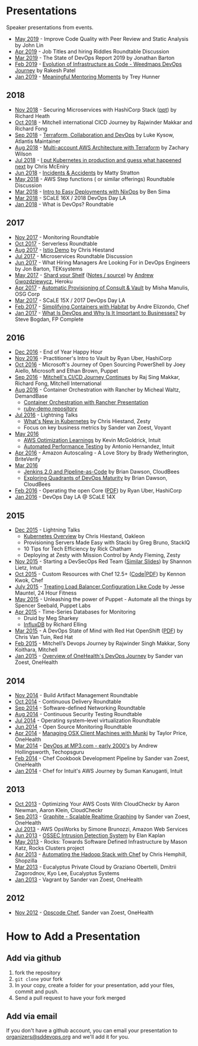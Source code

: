 # Presentations

Speaker presentations from events.

* [May 2019](https://www.meetup.com/sddevops/events/qbhmwhyzhbtb/) - Improve Code Quality with Peer Review and Static Analysis by John Lin
* [Apr 2019](https://www.meetup.com/sddevops/events/qbhmwhyzgbwb/) - Job Titles and hiring Riddles Roundtable Discussion
* [Mar 2019](https://www.meetup.com/sddevops/events/qbhmwhyzfbbc/) - The State of DevOps Report 2019 by  Jonathan Barton
* [Feb 2019](https://www.meetup.com/sddevops/events/qbhmwhyzdbbc/) - [Evolution of Infrastructure as Code - Weedmaps DevOps Journey](https://github.com/rocpatel/weedmaps-devops-journey) by Rakesh Patel
* [Jan 2019](https://www.meetup.com/sddevops/events/qbhmwhyzcbvb/) - [Meaningful Mentoring Moments](https://treyhunner.com/mentoring/) by Trey Hunner

## 2018

* [Nov 2018](https://www.meetup.com/sddevops/events/qbhmwhyxpbcc/) - Securing Microservices with HashiCorp Stack ([ppt](https://sddevops.github.io/presentations/mitchellNov2018SdDevops/SecuringMicroservicesWithHashiCorpStack.pptx)) by Richard Heath
* [Oct 2018](https://www.meetup.com/sddevops/events/qbhmwhyxnbwb/) - Mitchell international CICD Journey by Rajwinder Makkar and Richard Fong
* [Sep 2018](https://www.meetup.com/sddevops/events/qbhmwhyxmbzb/) - [Terraform, Collaboration and DevOps](https://speakerdeck.com/lkysow/terraform-collaboration-and-devops-san-diego-meetup) by Luke Kysow, Atlantis Maintainer
* [Aug 2018](https://www.meetup.com/sddevops/events/qbhmwhyxlbtb/) - [Multi-account AWS Architecture with Terraform](https://sddevops.github.io/presentations/multi-account-aws-architecture-with-terraform/multi-account-aws-architecture-with-terraform.pdf) by Zachary Wilson
* [Jul 2018](https://www.meetup.com/sddevops/events/qbhmwhyxkbxb/) - [I put Kubernetes in production and guess what happened next](https://www.slideshare.net/chrismceniry/evolving-for-kubernetes) by Chris McEniry
* [Jun 2018](https://www.meetup.com/sddevops/events/qbhmwhyxjbbc/) - [Incidents & Accidents](https://sddevops.github.io/presentations/incidents-and-accidents/incidents-and-accidents-201806.pdf) by Matty Stratton
* [May 2018](https://www.meetup.com/sddevops/events/qbhmwhyxhbvb/) - AWS Step functions ( or similar offerings) Roundtable Discussion
* [Mar 2018](https://www.meetup.com/sddevops/events/qbhmwhyxfbcc/) - [Intro to Easy Deployments with NixOps](https://sddevops.github.io/presentations/nixops/nixops.pdf) by Ben Sima
* [Mar 2018](https://www.meetup.com/sddevops/events/246938984/) - SCaLE 16X / 2018 DevOps Day LA
* [Jan 2018](https://www.meetup.com/sddevops/events/qbhmwhyxcbwb/) - What is DevOps? Roundtable

## 2017

* [Nov 2017](https://www.meetup.com/sddevops/events/243748055/) - Monitoring Roundtable
* [Oct 2017](https://www.meetup.com/sddevops/events/243829914/) - Serverless Roundtable
* [Aug 2017](https://www.meetup.com/sddevops/events/241892500/) - [Istio Demo](https://sddevops.github.io/presentations/istio-demo/) by Chris Hiestand
* [Jul 2017](https://www.meetup.com/sddevops/events/240076147/) - Microservices Roundtable Discussion
* [Jun 2017](https://www.meetup.com/sddevops/events/240075773/) - What Hiring Managers Are Looking For in DevOps Engineers by Jon Barton, TEKsystems
* [May 2017](https://www.meetup.com/sddevops/events/238997848/) - [Shard your Shelf](https://sddevops.github.io/presentations/shard-your-shelf/shard-your-shelf.pdf) ([Notes / source](https://sddevops.github.io/presentations/shard-your-shelf/shard-your-shelf.rkt)) by [Andrew Gwozdziewycz](https://github.com/apg), Heroku
* [Apr 2017](https://www.meetup.com/sddevops/events/237868096/) - [Automatic Provisioning of Consult & Vault](https://www.slideshare.net/misham/automatic-provisioning-of-consul-vault) by Misha Manulis, OSG Corp
* [Mar 2017](https://www.meetup.com/sddevops/events/235146503/) - SCaLE 15X / 2017 DevOps Day LA
* [Feb 2017](https://www.meetup.com/sddevops/events/235141651/) - [Simplifying Containers with Habitat](https://speakerdeck.com/andrewelizondo/simplifying-containers-with-habitat-sd-devops) by Andre Elizondo, Chef
* [Jan 2017](https://www.meetup.com/sddevops/events/235136970/) - [What Is DevOps and Why Is It Important to Businesses?](https://sddevops.github.io/presentations/what-is-devops/20170118-Steve_Bogdan-What_is_DevOps_Presentation.pdf) by Steve Bogdan, FP Complete

## 2016

* [Dec 2016](https://www.meetup.com/sddevops/events/235141382/) - End of Year Happy Hour
* [Nov 2016](https://www.meetup.com/sddevops/events/233988842/) - Practitioner's Intro to Vault by Ryan Uber, HashiCorp
* [Oct 2016](https://www.meetup.com/sddevops/events/233930720/) - Microsoft's Journey of Open Sourcing PowerShell by Joey Aiello, Microsoft and Ethan Brown, Puppet
* [Sep 2016](https://www.meetup.com/sddevops/events/233400891/) - [Mitchell's CI/CD Journey Continues](https://sddevops.github.io/presentations/mitchell/SanDiego_DevOps_Meetup_9212016.pdf) by Raj Sing Makkar, Richard Fong, Mitchell International
* [Aug 2016](https://sddevops.org/events/232648389/) - Container Orchestration with Rancher by Micheal Waltz, DemandBase
  - [Container Orchestration with Rancher Presentation](https://docs.google.com/presentation/d/16th8oPq9sEvi7vc2T6evYNUl8PiEJFM30oudagcBT8E/edit?usp=sharing)
  - [ruby-demo repository](https://github.com/ecliptik/ruby-demo)
* [Jul 2016](https://sddevops.org/events/231895281/) - Lightning Talks
  - [What's New in Kubernetes](https://chrishiestand.github.io/slides-devops-2017-07-20-kubernetes/) by Chris Hiestand, Zesty
  - Focus on key business metrics by Sander van Zoest, Voyant
* [May 2016](https://sddevops.org/events/230325468/)
  - [AWS Optimization Learnings](https://www.slideshare.net/KevinMcGoldrick/awsoptimizationlearnings) by Kevin McGoldrick, Intuit
  - [Automated Performance Testing](https://www.slideshare.net/AntonioHernandez209/automated-performance-testing-62239784) by Antonio Hernandez, Intuit
* [Apr 2016](https://sddevops.org/events/229657853/) - Amazon Autoscaling - A Love Story by Brady Wetherington, BriteVerify
* [Mar 2016](https://sddevops.org/events/228833465/)
  - [Jenkins 2.0 and Pipeline-as-Code](https://www.slideshare.net/brianvdawson/sd-devops-meetup-jenkins-20-and-pipelineascode) by Brian Dawson, CloudBees
  - [Exploring Quadrants of DevOps Maturity](https://www.slideshare.net/brianvdawson/sd-devops-meetup-exploring-quadrants-of-devops-maturity) by Brian Dawson, CloudBees
* [Feb 2016](https://sddevops.org/events/222986448/) - Operating the open Core ([PDF](https://sddevops.github.io/presentations/operating-the-open-core/ooc.pdf)) by Ryan Uber, HashiCorp
* [Jan 2016](https://www.meetup.com/sddevops/events/227366324/) - DevOps Day LA @ SCaLE 14X

## 2015

* [Dec 2015](https://sddevops.org/events/226894408/) - Lightning Talks
  - [Kubernetes Overview](https://sddevops.github.io/presentations/kubernetes-overview/) by Chris Hiestand, Oakleon
  - Provisioning Servers Made Easy with Stacki by Greg Bruno, StackIQ
  - 10 Tips for Tech Efficiency by Rick Chatham
  - Deploying at Zesty with Mission Control by Andy Fleming, Zesty
* [Nov 2015](https://sddevops.org/events/224053851/) - Starting a DevSecOps Red Team ([Similar Slides](https://www.slideshare.net/shannonlietz/)) by Shannon Lietz, Intuit
* [Oct 2015](https://sddevops.org/events/222281926/) - Custom Resources with Chef 12.5+ ([Code](https://github.com/kennonkwok/sddevops-custom-resources)|[PDF](https://github.com/kennonkwok/sddevops-custom-resources/blob/master/sddevops-oct-2015.pdf)) by Kennon Kwok, Chef
* [July 2015](https://sddevops.org/events/221683168/) - [Treating Load Balancer Configuration Like Code](https://www.slideshare.net/maunteljw/san-diego-dev-ops-meetup) by Jesse Mauntel, 24 Hour Fitness
* [May 2015](https://sddevops.org/events/221881670/) - Unleashing the power of Puppet - Automate all the things by Spencer Seebald, Puppet Labs
* [Apr 2015](https://sddevops.org/events/220763617/) - Time-Series Databases for Monitoring
  - Druid by Meg Sharkey
  - [InfluxDB](https://www.slideshare.net/relling/influx-db-talk20150415) by Richard Elling
* [Mar 2015](https://sddevops.org/events/220573039/) - A DevOps State of Mind with Red Hat OpenShift ([PDF](https://sddevops.github.io/presentations/openshift/vantuinpr.pdf)) by Chris Van Tuin, Red Hat
* [Feb 2015](https://sddevops.org/events/219998142/) - Mitchell’s Devops Journey by Rajwinder Singh Makkar, Sony Koithara, Mitchell
* [Jan 2015](https://sddevops.org/events/218965694/) - [Overview of OneHealth's DevOps Journey](https://speakerdeck.com/svanzoest/stay-c-dot-a-l-dot-m-s-dot-a-local-companys-journey-into-devops) by Sander van Zoest, OneHealth

## 2014

* [Nov 2014](https://sddevops.org/events/200372472/) - Build Artifact Management Roundtable
* [Oct 2014](https://sddevops.org/events/190056522/) - Continuous Delivery Roundtable
* [Sep 2014](https://sddevops.org/events/189958362/) - Software-defined Networking Roundtable
* [Aug 2014](https://sddevops.org/events/189958462/) - Continuous Security Testing Roundtable
* [Jul 2014](https://sddevops.org/events/189392812/) - Operating system–level virtualization Roundtable
* [Jun 2014](https://sddevops.org/events/176848172/) - Open Source Monitoring Roundtable
* [Apr 2014](https://sddevops.org/events/167781072/) - [Managing OSX Client Machines with Munki](https://speakerdeck.com/drpebcak/munki-presentation) by Taylor Price, OneHealth
* [Mar 2014](https://sddevops.org/events/161941882/) - [DevOps at MP3.com - early 2000's](https://www.slideshare.net/techopsguru/devops-naughtiesstyle) by Andrew Hollingsworth, Techopsguru
* [Feb 2014](https://sddevops.org/events/159635112/) - Chef Cookbook Development Pipeline by Sander van Zoest, OneHealth
* [Jan 2014](https://sddevops.org/events/151911762/) - Chef for Intuit's AWS Journey by Suman Kanuganti, Intuit

## 2013

* [Oct 2013](https://sddevops.org/events/135785272/) - Optimizing Your AWS Costs With CloudCheckr by Aaron Newman, Aaron Klein, CloudCheckr
* [Sep 2013](https://sddevops.org/events/135036012/) - [Graphite - Scalable Realtime Graphing](https://speakerdeck.com/sddevops/graphite-scalable-real-time-graphing) by Sander van Zoest, OneHealth
* [Jul 2013](https://sddevops.org/events/117878412/) - AWS OpsWorks by Simone Brunozzi, Amazon Web Services
* [Jun 2013](https://sddevops.org/events/110022532/) - [OSSEC Intrusion Detection System](https://speakerdeck.com/sddevops/ossec-host-based-intrusion-detection-and-prevention-system) by Elan Kaplan
* [May 2013](https://sddevops.org/events/109922542/) - Rocks: Towards Software Defined Infrastructure by Mason Katz, Rocks Clusters project
* [Apr 2013](https://sddevops.org/events/109753162/) - [Automating the Hadoop Stack with Chef](https://speakerdeck.com/sddevops/automating-the-hadoop-stack-with-chef) by Chris Hemphill, Shopzilla
* [Mar 2013](https://sddevops.org/events/103407322/) - Eucalyptus Private Cloud by Graziano Obertelli, Dmitrii Zagorodnov, Kyo Lee, Eucalyptus Systems
* [Jan 2013](https://sddevops.org/events/98681392/) - Vagrant by Sander van Zoest, OneHealth

## 2012

* [Nov 2012](https://sddevops.org/events/87569692/) - [Opscode Chef](https://speakerdeck.com/sddevops/opscode-chef), Sander van Zoest, OneHealth

# How to Add a Presentation

## Add via github
1. fork the repository
2. `git clone` your fork
3. In your copy, create a folder for your presentation, add your files, commit and push.
4. Send a pull request to have your fork merged

## Add via email
If you don't have a github account, you can email your presentation to <organizers@sddevops.org> and we'll add it for you.
